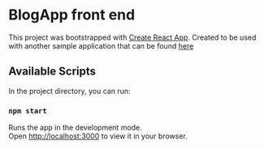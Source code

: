 # BlogApp front end

This project was bootstrapped with [Create React App](https://github.com/facebook/create-react-app). Created to be used
with another sample application that can be found [here](https://github.com/smitoi/blogapp)

## Available Scripts

In the project directory, you can run:

### `npm start`

Runs the app in the development mode.\
Open [http://localhost:3000](http://localhost:3000) to view it in your browser.

